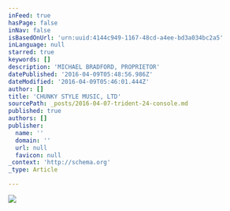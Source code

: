 ```yaml
---
inFeed: true
hasPage: false
inNav: false
isBasedOnUrl: 'urn:uuid:4144c949-1167-48cd-a4ee-bd3a034bc2a5'
inLanguage: null
starred: true
keywords: []
description: 'MICHAEL BRADFORD, PROPRIETOR'
datePublished: '2016-04-09T05:48:56.986Z'
dateModified: '2016-04-09T05:46:01.444Z'
author: []
title: 'CHUNKY STYLE MUSIC, LTD'
sourcePath: _posts/2016-04-07-trident-24-console.md
published: true
authors: []
publisher:
  name: ''
  domain: ''
  url: null
  favicon: null
_context: 'http://schema.org'
_type: Article

---
```

![](https://the-grid-user-content.s3-us-west-2.amazonaws.com/8cf0b370-1b64-4e80-9c04-1bb6859d45f7.png)